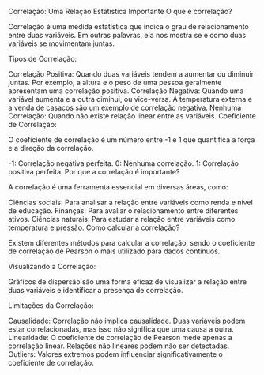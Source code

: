 Correlação: Uma Relação Estatística Importante
O que é correlação?

Correlação é uma medida estatística que indica o grau de relacionamento entre duas variáveis. Em outras palavras, ela nos mostra se e como duas variáveis se movimentam juntas.

Tipos de Correlação:

Correlação Positiva: Quando duas variáveis tendem a aumentar ou diminuir juntas. Por exemplo, a altura e o peso de uma pessoa geralmente apresentam uma correlação positiva.
Correlação Negativa: Quando uma variável aumenta e a outra diminui, ou vice-versa. A temperatura externa e a venda de casacos são um exemplo de correlação negativa.
Nenhuma Correlação: Quando não existe relação linear entre as variáveis.
Coeficiente de Correlação:

O coeficiente de correlação é um número entre -1 e 1 que quantifica a força e a direção da correlação.

-1: Correlação negativa perfeita.
0: Nenhuma correlação.
1: Correlação positiva perfeita.
Por que a correlação é importante?

A correlação é uma ferramenta essencial em diversas áreas, como:

Ciências sociais: Para analisar a relação entre variáveis como renda e nível de educação.
Finanças: Para avaliar o relacionamento entre diferentes ativos.
Ciências naturais: Para estudar a relação entre variáveis como temperatura e pressão.
Como calcular a correlação?

Existem diferentes métodos para calcular a correlação, sendo o coeficiente de correlação de Pearson o mais utilizado para dados contínuos.

Visualizando a Correlação:

Gráficos de dispersão são uma forma eficaz de visualizar a relação entre duas variáveis e identificar a presença de correlação.

Limitações da Correlação:

Causalidade: Correlação não implica causalidade. Duas variáveis podem estar correlacionadas, mas isso não significa que uma causa a outra.
Linearidade: O coeficiente de correlação de Pearson mede apenas a correlação linear. Relações não lineares podem não ser detectadas.
Outliers: Valores extremos podem influenciar significativamente o coeficiente de correlação.
